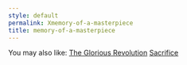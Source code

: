 ```yaml
---
style: default
permalink: Xmemory-of-a-masterpiece
title: memory-of-a-masterpiece
---
```

You may also like:
[The Glorious Revolution](http://scp-wiki.net/the-glorious-revolution)
[Sacrifice](http://scp-wiki.net/sacrifice)